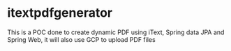 # itextpdfgenerator
This is a POC done to create dynamic PDF using iText, Spring data JPA and Spring Web, it will also use GCP to upload PDF files

